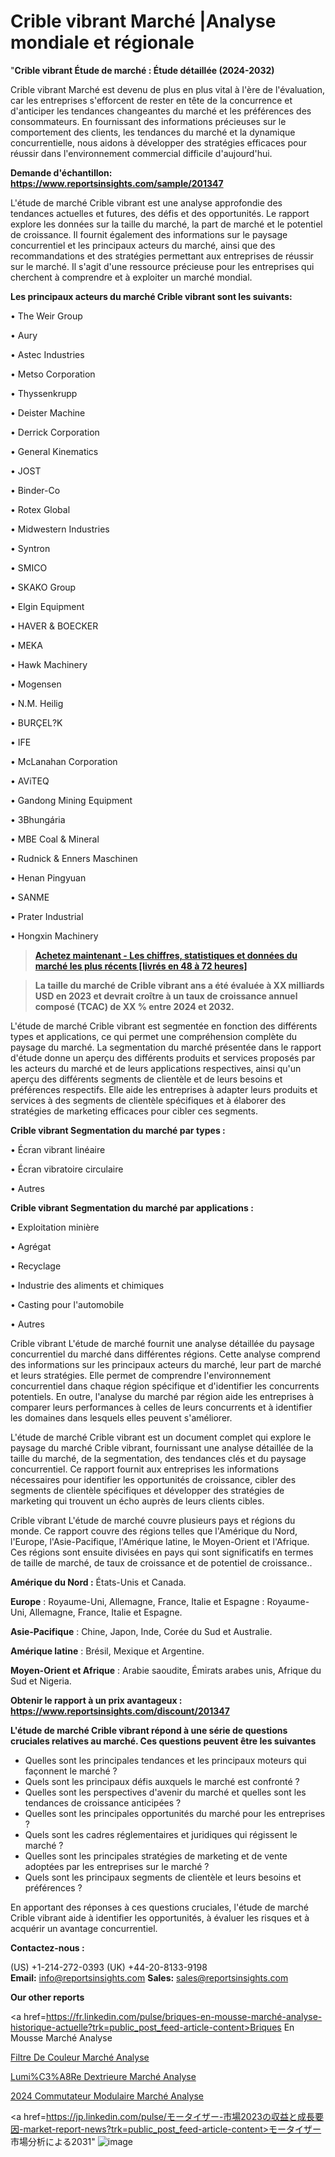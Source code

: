 # Crible vibrant Marché |Analyse mondiale et régionale

"<strong>Crible vibrant Étude de marché : Étude détaillée (2024-2032)</strong>

Crible vibrant Marché est devenu de plus en plus vital à l'ère de l'évaluation, car les entreprises s'efforcent de rester en tête de la concurrence et d'anticiper les tendances changeantes du marché et les préférences des consommateurs. En fournissant des informations précieuses sur le comportement des clients, les tendances du marché et la dynamique concurrentielle, nous aidons à développer des stratégies efficaces pour réussir dans l'environnement commercial difficile d'aujourd'hui.

<strong>Demande d'échantillon: <a href=https://www.reportsinsights.com/sample/201347>https://www.reportsinsights.com/sample/201347</a></strong>

L'étude de marché Crible vibrant est une analyse approfondie des tendances actuelles et futures, des défis et des opportunités. Le rapport explore les données sur la taille du marché, la part de marché et le potentiel de croissance. Il fournit également des informations sur le paysage concurrentiel et les principaux acteurs du marché, ainsi que des recommandations et des stratégies permettant aux entreprises de réussir sur le marché. Il s'agit d'une ressource précieuse pour les entreprises qui cherchent à comprendre et à exploiter un marché mondial.

<strong>Les principaux acteurs du marché Crible vibrant sont les suivants:</strong>

• The Weir Group

• Aury

• Astec Industries

• Metso Corporation

• Thyssenkrupp

• Deister Machine

• Derrick Corporation

• General Kinematics

• JOST 

• Binder-Co

• Rotex Global

• Midwestern Industries

• Syntron

• SMICO

• SKAKO Group

• Elgin Equipment

• HAVER & BOECKER

• MEKA

• Hawk Machinery

• Mogensen

• N.M. Heilig

• BURÇEL?K

• IFE

• McLanahan Corporation

• AViTEQ

• Gandong Mining Equipment

• 3Bhungária

• MBE Coal & Mineral

• Rudnick & Enners Maschinen

• Henan Pingyuan

• SANME

• Prater Industrial

• Hongxin Machinery
<blockquote><a href=https://www.reportsinsights.com/buynow/201347><span style=text-decoration: underline;><strong>Achetez maintenant - Les chiffres, statistiques et données du marché les plus récents [livrés en 48 à 72 heures]</strong></span></a></blockquote>
<blockquote><span style=text-decoration: underline;><strong>La taille du marché de Crible vibrant ans a été évaluée à XX milliards USD en 2023 et devrait croître à un taux de croissance annuel composé (TCAC) de XX % entre 2024 et 2032.</strong></span></blockquote>
L'étude de marché Crible vibrant est segmentée en fonction des différents types et applications, ce qui permet une compréhension complète du paysage du marché. La segmentation du marché présentée dans le rapport d'étude donne un aperçu des différents produits et services proposés par les acteurs du marché et de leurs applications respectives, ainsi qu'un aperçu des différents segments de clientèle et de leurs besoins et préférences respectifs. Elle aide les entreprises à adapter leurs produits et services à des segments de clientèle spécifiques et à élaborer des stratégies de marketing efficaces pour cibler ces segments.

<strong>Crible vibrant Segmentation du marché par types :</strong>

• Écran vibrant linéaire

• Écran vibratoire circulaire

• Autres

<strong>Crible vibrant Segmentation du marché par applications :</strong>

• Exploitation minière

• Agrégat

• Recyclage

• Industrie des aliments et chimiques

• Casting pour l'automobile

• Autres

Crible vibrant L'étude de marché fournit une analyse détaillée du paysage concurrentiel du marché dans différentes régions. Cette analyse comprend des informations sur les principaux acteurs du marché, leur part de marché et leurs stratégies. Elle permet de comprendre l'environnement concurrentiel dans chaque région spécifique et d'identifier les concurrents potentiels. En outre, l'analyse du marché par région aide les entreprises à comparer leurs performances à celles de leurs concurrents et à identifier les domaines dans lesquels elles peuvent s'améliorer.

L'étude de marché Crible vibrant est un document complet qui explore le paysage du marché Crible vibrant, fournissant une analyse détaillée de la taille du marché, de la segmentation, des tendances clés et du paysage concurrentiel. Ce rapport fournit aux entreprises les informations nécessaires pour identifier les opportunités de croissance, cibler des segments de clientèle spécifiques et développer des stratégies de marketing qui trouvent un écho auprès de leurs clients cibles.

Crible vibrant L'étude de marché couvre plusieurs pays et régions du monde. Ce rapport couvre des régions telles que l'Amérique du Nord, l'Europe, l'Asie-Pacifique, l'Amérique latine, le Moyen-Orient et l'Afrique. Ces régions sont ensuite divisées en pays qui sont significatifs en termes de taille de marché, de taux de croissance et de potentiel de croissance..

<strong>Amérique du Nord :</strong> États-Unis et Canada.

<strong>Europe</strong> : Royaume-Uni, Allemagne, France, Italie et Espagne : Royaume-Uni, Allemagne, France, Italie et Espagne.

<strong>Asie-Pacifique</strong> : Chine, Japon, Inde, Corée du Sud et Australie.

<strong>Amérique latine</strong> : Brésil, Mexique et Argentine.

<strong>Moyen-Orient et Afrique</strong> : Arabie saoudite, Émirats arabes unis, Afrique du Sud et Nigeria.

<strong>Obtenir le rapport à un prix avantageux : <a href=https://www.reportsinsights.com/discount/201347>https://www.reportsinsights.com/discount/201347</a></strong>

<strong>L'étude de marché Crible vibrant répond à une série de questions cruciales relatives au marché. Ces questions peuvent être les suivantes</strong>
<ul>
  <li>Quelles sont les principales tendances et les principaux moteurs qui façonnent le marché ?</li>
  <li>Quels sont les principaux défis auxquels le marché est confronté ?</li>
  <li>Quelles sont les perspectives d'avenir du marché et quelles sont les tendances de croissance anticipées ?</li>
  <li>Quelles sont les principales opportunités du marché pour les entreprises ?</li>
  <li>Quels sont les cadres réglementaires et juridiques qui régissent le marché ?</li>
  <li>Quelles sont les principales stratégies de marketing et de vente adoptées par les entreprises sur le marché ?</li>
  <li>Quels sont les principaux segments de clientèle et leurs besoins et préférences ?</li>
</ul>
En apportant des réponses à ces questions cruciales, l'étude de marché Crible vibrant aide à identifier les opportunités, à évaluer les risques et à acquérir un avantage concurrentiel.

<strong>Contactez-nous :</strong>

(US) +1-214-272-0393
(UK) +44-20-8133-9198
<strong>Email:</strong> <a>info@reportsinsights.com</a>
<strong>Sales:</strong> <a>sales@reportsinsights.com</a>

<strong>Our other reports</strong>

<a href=https://fr.linkedin.com/pulse/briques-en-mousse-marché-analyse-historique-actuelle?trk=public_post_feed-article-content>Briques En Mousse Marché Analyse</a>

<a href=https://www.linkedin.com/pulse/filtre-de-couleur-march%C3%A9-analyse-des-parts-8evlf/>Filtre De Couleur Marché Analyse</a>

<a href=https://www.linkedin.com/pulse/lumi%C3%A8re-dext%C3%A9rieure-march%C3%A9-analyse-et-tendances-ujjkf/>Lumi%C3%A8Re Dextrieure Marché Analyse</a>

<a href=https://www.linkedin.com/pulse/2024-commutateur-modulaire-march%C3%A9-paysage-comprenant-e7udc/>2024 Commutateur Modulaire Marché Analyse</a>

<a href=https://jp.linkedin.com/pulse/モータイザー-市場2023の収益と成長要因-market-report-news?trk=public_post_feed-article-content>モータイザー 市場分析による2031</a>"
![image](https://github.com/daminid12/RImarketTech/assets/158430485/43e78890-b1ba-4c3f-a004-5bfcaddc06e4)
